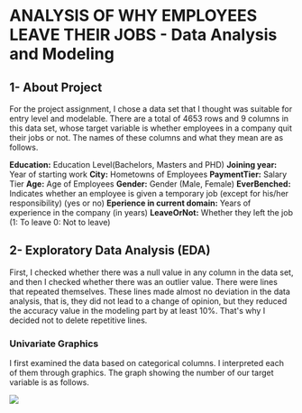 # ANALYSIS OF WHY EMPLOYEES LEAVE THEIR JOBS - Data Analysis and Modeling

## 1- About Project

For the project assignment, I chose a data set that I thought was suitable for entry level and modelable. There are a total of 4653 rows and 9 columns in this data set, whose target variable is whether employees in a company quit their jobs or not. The names of these columns and what they mean are as follows.

**Education:** Education Level(Bachelors, Masters and PHD)
**Joining year:** Year of starting work
**City:** Hometowns of Employees
**PaymentTier:** Salary Tier
**Age:** Age of Employees
**Gender:** Gender (Male, Female)
**EverBenched:** Indicates whether an employee is given a temporary job (except for his/her responsibility) (yes or no)
**Eperience in current domain:** Years of experience in the company (in years)
**LeaveOrNot:** Whether they left the job (1: To leave 0: Not to leave)

## 2-	Exploratory Data Analysis (EDA)

First, I checked whether there was a null value in any column in the data set, and then I checked whether there was an outlier value.
There were lines that repeated themselves. These lines made almost no deviation in the data analysis, that is, they did not lead to a change of opinion, but they reduced the accuracy value in the modeling part by at least 10%. That's why I decided not to delete repetitive lines.

### Univariate Graphics
I first examined the data based on categorical columns. I interpreted each of them through graphics.
The graph showing the number of our target variable is as follows.

<img src="https://github.com/timekeeperzz/DataScienceBootcampProject/blob/main/ProjectGraphics/LeaveOrNotCounts.png)" width="auto">



